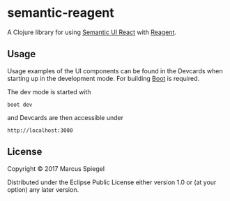 # semantic-reagent

A Clojure library for using [Semantic UI React](http://react.semantic-ui.com) with [Reagent](http://reagent-project.github.io/).

## Usage

Usage examples of the UI components can be found in the Devcards when starting up in the development mode. For building [Boot](https://github.com/boot-clj/boot)
is required.

The dev mode is started with

```boot dev```

 and Devcards are then accessible under

 ```http://localhost:3000```

## License

Copyright © 2017 Marcus Spiegel

Distributed under the Eclipse Public License either version 1.0 or (at
your option) any later version.
